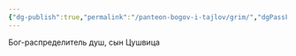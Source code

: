 ```yaml
---
{"dg-publish":true,"permalink":"/panteon-bogov-i-tajlov/grim/","dgPassFrontmatter":true}
---
```



Бог-распределитель душ, сын Цушвица